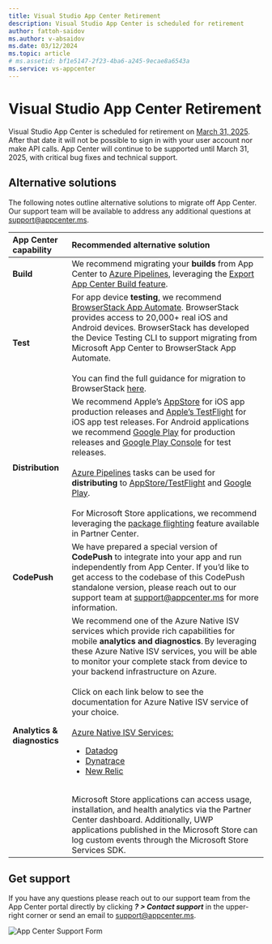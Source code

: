 ```yaml
---
title: Visual Studio App Center Retirement  
description: Visual Studio App Center is scheduled for retirement
author: fattoh-saidov
ms.author: v-absaidov
ms.date: 03/12/2024
ms.topic: article
# ms.assetid: bf1e5147-2f23-4ba6-a245-9ecae8a6543a
ms.service: vs-appcenter
---
```


# Visual Studio App Center Retirement  
Visual Studio App Center is scheduled for retirement on <u>March 31, 2025</u>.  After that date it will not be possible to sign in with your user account nor make API calls. App Center will continue to be supported until March 31, 2025, with critical bug fixes and technical support. 

## Alternative solutions 
The following notes outline alternative solutions to migrate off App Center.  Our support team will be available to address any additional questions at [support@appcenter.ms](mailto:support@appcenter.ms).

| App Center capability                 | Recommended alternative solution|
|:--------------------------------------|:-------------------------------|
| <b>Build</b>                          | We recommend migrating your <b>builds</b> from App Center to [Azure Pipelines](https://azure.microsoft.com/products/devops/pipelines/), leveraging the [Export App Center Build feature](~/build/export-to-azure-pipelines.md).                  |
| <b>Test</b>                           | For app device <b>testing</b>, we recommend [BrowserStack App Automate](https://www.browserstack.com/microsoft-browserstack). BrowserStack provides access to 20,000+ real iOS and Android devices.  BrowserStack has developed the Device Testing CLI to support migrating from Microsoft App Center to BrowserStack App Automate. <br/> <br/>You can find the full guidance for migration to BrowserStack [here](https://www.browserstack.com/microsoft-browserstack).   |
| <b>Distribution</b>                       | We recommend Apple’s [AppStore](https://www.apple.com/app-store/) for iOS app production releases and [Apple’s  TestFlight](https://developer.apple.com/testflight/) for iOS app test releases. For Android applications we recommend [Google Play](https://play.google.com/) for production releases and [Google Play Console](https://play.google.com/console/about/guides/releasewithconfidence/) for test releases. <br/><br/>[Azure Pipelines](https://azure.microsoft.com/products/devops/pipelines/) tasks can be used for <b>distributing</b> to [AppStore/TestFlight](https://marketplace.visualstudio.com/items?itemName=ms-vsclient.app-store) and [Google Play](https://marketplace.visualstudio.com/items?itemName=ms-vsclient.google-play).<br /><br />For Microsoft Store applications, we recommend leveraging the [package flighting](https://learn.microsoft.com/en-us/windows/apps/publish/package-flights) feature available in Partner Center. |
| <b>CodePush</b>           | We have prepared a special version of <b>CodePush</b> to integrate into your app and run independently from App Center. If you’d like to get access to the codebase of this CodePush standalone version, please reach out to our support team at [support@appcenter.ms](mailto:support@appcenter.ms) for more information. |
| <b>Analytics & diagnostics</b> | We recommend one of the Azure Native ISV services which provide rich capabilities for mobile <b>analytics and diagnostics</b>. By leveraging these Azure Native ISV services, you will be able to monitor your complete stack from device to your backend infrastructure on Azure. <br/><br/>Click on each link below to see the documentation for Azure Native ISV service of your choice. <br/><br/>[Azure Native ISV Services:](/azure/partner-solutions/) <ul><li>[Datadog](/azure/partner-solutions/datadog/overview)</li><li>[Dynatrace](/azure/partner-solutions/dynatrace/dynatrace-overview)</li><li>[New Relic](/azure/partner-solutions/new-relic/new-relic-overview)</li></ul><br />Microsoft Store applications can access usage, installation, and health analytics via the Partner Center dashboard. Additionally, UWP applications published in the Microsoft Store can log custom events through the Microsoft Store Services SDK. | 


## Get support
If you have any questions please reach out to our support team from the App Center portal directly by clicking <b><i>? > Contact support</i></b> in the upper-right corner or send an email to [support@appcenter.ms](mailto:support@appcenter.ms).

![App Center Support Form](~/images/app-center-support-form.png)
